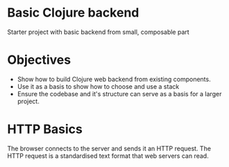 # Basic Clojure backend
Starter project with basic backend from  small, composable part

# Objectives

* Show how to build  Clojure web backend from existing components.
* Use it as a basis to show how to choose and use a stack
* Ensure the codebase and it's structure can serve as a basis for a larger project.

# HTTP Basics
The browser connects to the server and sends it an HTTP request. The HTTP request is a standardised text format that web servers can read. 
